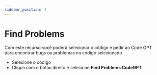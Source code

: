 ```yaml
---
sidebar_position: 7
---
```


# Find Problems

Com este recurso você poderá selecionar o código e pedir ao Code GPT para encontrar bugs ou problemas no código selecionado

- Selecione o código
- Clique com o botão direito e selecione **Find Problems CodeGPT**